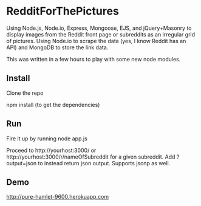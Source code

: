 RedditForThePictures
====================

Using Node.js, Node.io, Express, Mongoose, EJS, and jQuery+Masonry to display images from the Reddit front page or subreddits as an irregular grid of pictures. 
Using Node.io to scrape the data (yes, I know Reddit has an API) and MongoDB to store the link data.

This was written in a few hours to play with some new node modules.

Install
-------
Clone the repo

npm install (to get the dependencies)

Run
---
Fire it up by running node app.js

Proceed to http://yourhost:3000/ or http://yourhost:3000/r/nameOfSubreddit for a given subreddit.
Add ?output=json to instead return json output. Supports jsonp as well.

Demo
----
http://pure-hamlet-9600.herokuapp.com

